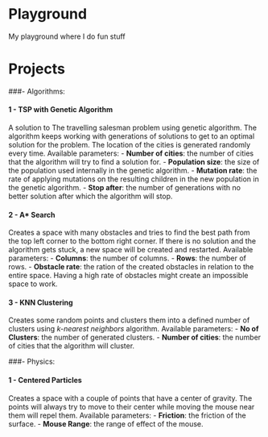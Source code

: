 # Playground

My playground where I do fun stuff

# Projects
###- Algorithms:
#### 1 - TSP with Genetic Algorithm
A solution to The travelling salesman problem using genetic algorithm. The algorithm keeps working with generations of solutions to get to an optimal solution for the problem.
The location of the cities is generated randomly every time.
Available parameters:
    - **Number of cities**: the number of cities that the algorithm will try to find a solution for.
    - **Population size**: the size of the population used internally in the genetic algorithm.
    - **Mutation rate**: the rate of applying mutations on the resulting children in the new population in the genetic algorithm.
    - **Stop after**: the number of generations with no better solution after which the algorithm will stop.

#### 2 - A* Search
Creates a space with many obstacles and tries to find the best path from the top left corner to the bottom right corner. If there is no solution and the algorithm gets stuck, a new space will be created and restarted.
Available parameters:
    - **Columns**: the number of columns.
    - **Rows**: the number of rows.
    - **Obstacle rate**: the ration of the created obstacles in relation to the entire space. Having a high rate of obstacles might create an impossible space to work.

#### 3 - KNN Clustering
Creates some random points and clusters them into a defined number of clusters using *k-nearest neighbors* algorithm.
Available parameters:
    - **No of Clusters**: the number of generated clusters.
    - **Number of cities**: the number of cities that the algorithm will cluster.

###- Physics:
#### 1 - Centered Particles
Creates a space with a couple of points that have a center of gravity. The points will always try to move to their center while moving the mouse near them will repel them.
Available parameters:
    - **Friction**: the friction of the surface.
    - **Mouse Range**: the range of effect of the mouse.
